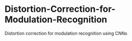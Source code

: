 # Distortion-Correction-for-Modulation-Recognition
Distortion correction for modulation recognition using CNNs
